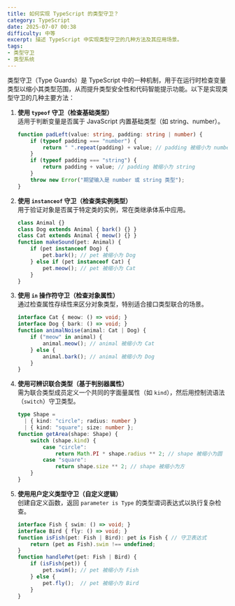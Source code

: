 ```yaml
---
title: 如何实现 TypeScript 的类型守卫？
category: TypeScript
date: 2025-07-07 00:38
difficulty: 中等
excerpt: 描述 TypeScript 中实现类型守卫的几种方法及其应用场景。
tags:
- 类型守卫
- 类型系统
---
```

类型守卫（Type Guards）是 TypeScript 中的一种机制，用于在运行时检查变量类型以缩小其类型范围，从而提升类型安全性和代码智能提示功能。以下是实现类型守卫的几种主要方法：

1. **使用 `typeof` 守卫（检查基础类型）**  
   适用于判断变量是否属于 JavaScript 内置基础类型（如 string、number）。  
   ```typescript
   function padLeft(value: string, padding: string | number) {
       if (typeof padding === "number") {
           return " ".repeat(padding) + value; // padding 被缩小为 number
       }
       if (typeof padding === "string") {
           return padding + value; // padding 被缩小为 string
       }
       throw new Error("期望输入是 number 或 string 类型");
   }
   ```
2. **使用 `instanceof` 守卫（检查类实例类型）**  
   用于验证对象是否属于特定类的实例，常在类继承体系中应用。  
   ```typescript
   class Animal {}
   class Dog extends Animal { bark() {} }
   class Cat extends Animal { meow() {} }
   function makeSound(pet: Animal) {
       if (pet instanceof Dog) {
           pet.bark(); // pet 被缩小为 Dog
       } else if (pet instanceof Cat) {
           pet.meow(); // pet 被缩小为 Cat
       }
   }
   ```
3. **使用 `in` 操作符守卫（检查对象属性）**  
   通过检查属性存续性来区分对象类型，特别适合接口类型联合的场景。  
   ```typescript
   interface Cat { meow: () => void; }
   interface Dog { bark: () => void; }
   function animalNoise(animal: Cat | Dog) {
       if ("meow" in animal) {
           animal.meow(); // animal 被缩小为 Cat
       } else {
           animal.bark(); // animal 被缩小为 Dog
       }
   }
   ```
4. **使用可辨识联合类型（基于判别器属性）**  
   需为联合类型成员定义一个共同的字面量属性（如 `kind`），然后用控制流语法（`switch`）守卫类型。  
   ```typescript
   type Shape = 
     | { kind: "circle"; radius: number } 
     | { kind: "square"; size: number };
   function getArea(shape: Shape) {
       switch (shape.kind) {
           case "circle": 
               return Math.PI * shape.radius ** 2; // shape 被缩小为圆
           case "square": 
               return shape.size ** 2; // shape 被缩小为方
       }
   }
   ```
5. **使用用户定义类型守卫（自定义逻辑）**  
   创建自定义函数，返回 `parameter is Type` 的类型谓词表达式以执行复杂检查。  
   ```typescript
   interface Fish { swim: () => void; }
   interface Bird { fly: () => void; }
   function isFish(pet: Fish | Bird): pet is Fish { // 守卫表达式
       return (pet as Fish).swim !== undefined; 
   }
   function handlePet(pet: Fish | Bird) {
       if (isFish(pet)) {
           pet.swim(); // pet 被缩小为 Fish
       } else {
           pet.fly();  // pet 被缩小为 Bird
       }
   }
   ```
